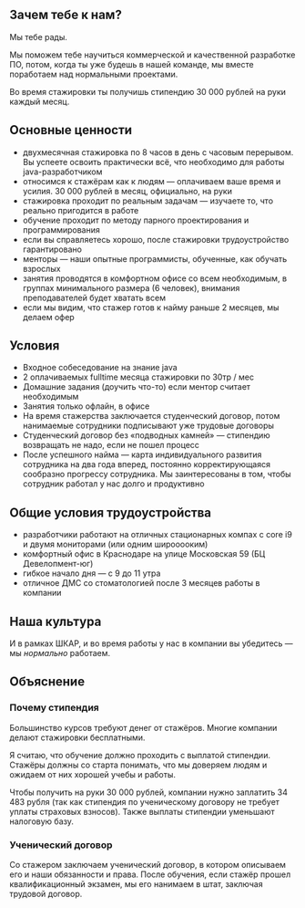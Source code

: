 ## Зачем тебе к нам?

Мы тебе рады.

Мы поможем тебе научиться коммерческой и качественной разработке ПО, потом, когда ты уже будешь в нашей команде, мы вместе поработаем над нормальными проектами.

Во время стажировки ты получишь стипендию 30 000 рублей на руки каждый месяц.

## Основные ценности

- двухмесячная стажировка по 8 часов в день с часовым перерывом. Вы успеете освоить практически всё, что необходимо для работы java-разработчиком
- относимся к стажёрам как к людям — оплачиваем ваше время и усилия. 30 000 рублей в месяц, официально, на руки
- стажировка проходит по реальным задачам — изучаете то, что реально пригодится в работе
- обучение проходит по методу парного проектирования и программирования
- если вы справляетесь хорошо, после стажировки трудоустройство гарантировано
- менторы — наши опытные программисты, обученныe, как обучать взрослых
- занятия проводятся в комфортном офисе со всем необходимым, в группах минимального размера (6 человек), внимания преподавателей будет хватать всем
- если мы видим, что стажер готов к найму раньше 2 месяцев, мы делаем офер

## Условия

- Входное собеседование на знание java
- 2 оплачиваемых fulltime месяца стажировки по 30тр / мес
- Домашние задания (доучить что-то) если ментор считает необходимым
- Занятия только офлайн, в офисе
- На время стажерства заключается студенческий договор, потом нанимаемые сотрудники подписывают уже трудовые договоры
- Студенческий договор без «подводных камней» — стипендию возвращать не надо, если не пошел процесс
- После успешного найма — карта индивидуального развития сотрудника на два года вперед, постоянно корректирующаяся сообразно прогрессу сотрудника. Мы заинтересованы в том, чтобы сотрудник работал у нас долго и продуктивно

## Общие условия трудоустройства

- разработчики работают на отличных стационарных компах с core i9 и двумя мониторами (или одним широоооким)
- комфортный офис в Краснодаре на улице Московская 59 (БЦ Девелопмент-юг)
- гибкое начало дня — с 9 до 11 утра
- отличное ДМС со стоматологией после 3 месяцев работы в компании

## Наша культура

И в рамках ШКАР, и во время работы у нас в компании вы убедитесь — мы _нормально_ работаем.

## Объяснение

### Почему стипендия

Большинство курсов требуют денег от стажёров. Многие компании делают стажировки бесплатными.

Я считаю, что обучение должно проходить с выплатой стипендии. Стажёры должны со старта понимать, что мы доверяем людям и ожидаем от них хорошей учебы и работы.

Чтобы получить на руки 30 000 рублей, компании нужно заплатить 34 483 рубля (так как стипендия по ученическому договору не требует уплаты страховых взносов). Также выплаты стипендии уменьшают налоговую базу.

### Ученический договор

Со стажером заключаем ученический договор, в котором описываем его и наши обязанности и права. После обучения, если стажёр прошел квалификационный экзамен, мы его нанимаем в штат, заключая трудовой договор.

